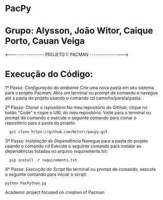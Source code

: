 # PacPy
# Grupo: Alysson, João Witor, Caique Porto, Cauan Veiga
<----------------- PROJETO 1: PACMAN ----------------->

# Execução do Código:
1º Passo: *Configuração do ambiente*
   Crie uma nova pasta em seu sistema para o projeto Pacman;
   Abra um terminal ou prompt de comando e navegue até a pasta do projeto usando o comando cd caminho/para/a/pasta.
   
2º Passo: *Clonar o repositório*
    No meu repositório do GitHub, clique no botão "Code" e copie o URL do meu repositório.
      Volte para o terminal ou prompt de comando e execute o seguinte comando para clonar o repositório para a pasta do projeto:
      
      git clone https://github.com/Witorr/pacpy.git

3º Passo: *Instalação de Dependência*
    Navegue para a pasta do projeto usando o comando cd 
    Execute o seguinte comando para instalar as dependências listadas no arquivo requirements.txt:
    
      pip install -r requirements.txt
  
4º Passo: *Execução do Script*
No terminal ou prompt de comando, execute o seguinte comando para iniciar o script:
  
    python PacPython.py
Academic project focused on creation of Pacman


